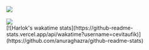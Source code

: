 <div>
  <a href="#">
    <img align="center" src="https://github-readme-stats.vercel.app/api?username=cevitaufik&show_icons=true&theme=github_dark&count_private=true" />
  </a>
</div>
<br/>
<div>
  <a href="#">
    <img align="center" src="https://github-readme-stats.vercel.app/api/top-langs/?username=cevitaufik&theme=github_dark&hide=jupyter%20notebook%2Ccss" />
  </a>
</div>
<div>
  [![Harlok's wakatime stats](https://github-readme-stats.vercel.app/api/wakatime?username=cevitaufik)](https://github.com/anuraghazra/github-readme-stats)
</div>
